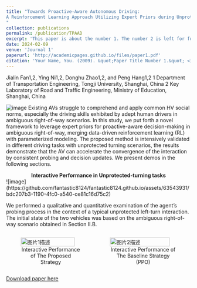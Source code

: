 ```yaml
---
title: "Towards Proactive-Aware Autonomous Driving:
A Reinforcement Learning Approach Utilizing Expert Priors during Unprotected Turns
"
collection: publications
permalink: /publication/TPAAD
excerpt: 'This paper is about the number 1. The number 2 is left for future work.'
date: 2024-02-09
venue: 'Journal 1'
paperurl: 'http://academicpages.github.io/files/paper1.pdf'
citation: 'Your Name, You. (2009). &quot;Paper Title Number 1.&quot; <i>Journal 1</i>. 1(1).'
---
```

Jialin Fan1,2, Ying Ni1,2, Donghu Zhao1,2, and Peng Hang1,2
1 Department of Transportation Engineering, Tongji University, Shanghai, China
2 Key Laboratory of Road and Traffic Engineering, Ministry of Education, Shanghai, China

![image](https://github.com/fantastic8124/fantastic8124.github.io/assets/63543931/6c3eb436-11e2-4ad9-921e-1abd945bd316)
Existing AVs struggle to comprehend and apply common HV social norms, especially the driving skills exhibited by adept human drivers in ambiguous right-of-way scenarios. In this study, we put forth a novel framework to leverage expert priors for proactive-aware decision-making in ambiguous right-of-way, merging data-driven reinforcement learning (RL) with parameterized modeling. The proposed method is intensively validated in different driving tasks with unprotected turning scenarios, the results demonstrate that the AV can accelerate the convergence of the interaction by consistent probing and decision updates. We present demos in the following sections.

 <div align="center"><strong>Interactive Performance in Unprotected-turning tasks</strong></div>
 ![image](https://github.com/fantastic8124/fantastic8124.github.io/assets/63543931/bdc207b3-1190-4fc0-a540-ce81c16d75c2)

We performed a qualitative and quantitative examination of the agent’s probing process in the context of a typical unprotected left-turn interaction. The initial state of the two vehicles was based on the ambiguous right-of-way scenario obtained in Section II.B.
<div style="display: flex; justify-content: space-around; align-items: flex-start;">
  <figure>
    <img src="https://github.com/fantastic8124/fantastic8124.github.io/assets/63543931/a9fac432-eac1-4ed1-8b91-2fccc6ec6b8c" alt="图片1描述" style="width: 95%;" />
    <figcaption style="text-align: center;">Interactive Performance of The Proposed Strategy</figcaption>
  </figure>
  <figure>
    <img src="https://github.com/fantastic8124/fantastic8124.github.io/assets/63543931/a9fac432-eac1-4ed1-8b91-2fccc6ec6b8c" alt="图片2描述" style="width: 95%;" />
    <figcaption style="text-align: center;">Interactive Performance of The Baseline Strategy (PPO)</figcaption>
  </figure>
</div>



[Download paper here](http://academicpages.github.io/files/paper1.pdf)
